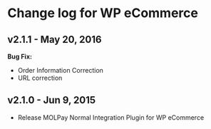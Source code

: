 # Change log for WP eCommerce

## v2.1.1 - May 20, 2016

**Bug Fix:**

- Order Information Correction
- URL correction

## v2.1.0 - Jun 9, 2015

- Release MOLPay Normal Integration Plugin for WP eCommerce